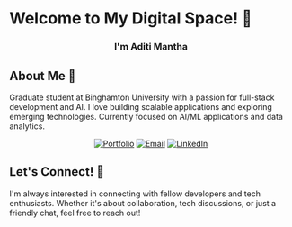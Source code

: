 # Welcome to My Digital Space! 👋 

<div align="center">
  <h3>I'm Aditi Mantha</h3>
</div>

## About Me 🎯

Graduate student at Binghamton University with a passion for full-stack development and AI. I love building scalable applications and exploring emerging technologies. Currently focused on AI/ML applications and data analytics.

<div align="center">
  
  [![Portfolio](https://img.shields.io/badge/Portfolio-aditimantha.com-4CAF50?style=flat-square)](https://aditimantha.com)
  [![Email](https://img.shields.io/badge/Email-aditimantha3%40gmail.com-red?style=flat-square)](mailto:aditimantha3@gmail.com)
  [![LinkedIn](https://img.shields.io/badge/LinkedIn-Connect-0077B5?style=flat-square)](https://linkedin.com/in/aditimantha)
  
</div>



## Let's Connect! 🤝

I'm always interested in connecting with fellow developers and tech enthusiasts. Whether it's about collaboration, tech discussions, or just a friendly chat, feel free to reach out!



